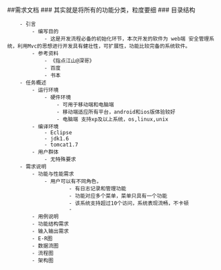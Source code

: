 

#
##需求文档
	### 其实就是将所有的功能分类，粒度要细
	### 目录结构

		- 引言
			- 编写目的 
				- 这是开发流程必备的初始化环节，本次开发的软件为 web端 安全管理系统，利用Mvc的思想进行开发具有健壮性，可扩展性，功能比较完备的系统软件。
			- 参考资料
				- 《指点江山@深哥》
				- 百度
				- 书本
        - 任务概述
        	- 运行环境
        		- 硬件环境
        			- 可用于移动端和电脑端
        			- 移动端适应所有平台，android和ios版体验较好
        			- 电脑端 支持xp及以上系统，os,linux,unix
        	- 编译环境
        		- Eclipse
        		- jdk1.6
        		- tomcat1.7
        	- 用户群体
        		- 无特殊要求
        - 需求说明
        	- 功能与性能需求
        		- 用户可以有不同角色，
                        - 有日志记录和管理功能
                        - 功能对应多个菜单，菜单只具有一个功能
                        - 该系统支持超过10个访问，系统表现流畅，不卡顿
                        - 
        	- 用例说明
        	- 功能结构需求
        	- 输入输出需求
        	- E-R图
        	- 数据流图
        	- 流程图
        	- 架构图

